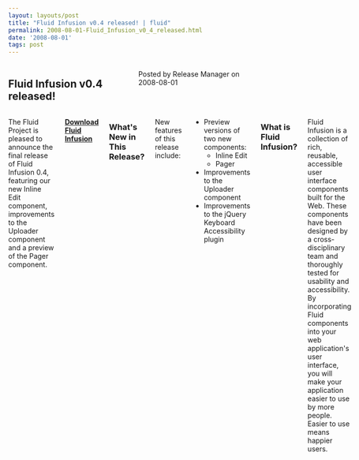 ```yaml
---
layout: layouts/post
title: "Fluid Infusion v0.4 released! | fluid"
permalink: 2008-08-01-Fluid_Infusion_v0_4_released.html
date: '2008-08-01'
tags: post
---
```

<section class="row">
   <div class="medium-6 columns">
      <h2 class="fluid-web-emphasized-text">Fluid Infusion v0.4 released!</h2>
      <p class="fluid-web-news-post-meta">
         Posted by Release Manager on 2008-08-01
      </p>
   </div>
   <div class="medium-6 columns">
      <p>The Fluid Project is pleased to announce the final release of Fluid Infusion 0.4, featuring our new Inline Edit component, improvements to the Uploader component and a preview of the Pager component.</p>
      <p><strong> <a href="https://github.com/fluid-project/infusion">Download Fluid Infusion</a> </strong></p>
      <h3>What&#39;s New in This Release?</h3>
      <p>New features of this release include:</p>
      <ul>
         <li>
            Preview versions of two new components:
            <ul>
               <li>Inline Edit</li>
               <li>Pager</li>
            </ul>
         </li>
         <li>Improvements to the Uploader component</li>
         <li>Improvements to the jQuery Keyboard Accessibility plugin</li>
      </ul>
      <h3>What is Fluid Infusion?</h3>
      <p>Fluid Infusion is a collection of rich, reusable, accessible user interface components built for the Web. These components have been designed by a cross-disciplinary team and thoroughly tested for usability and accessibility. By incorporating Fluid components into your web application&#39;s user interface, you will make your application easier to use by more people. Easier to use means happier users.</p>
   </div>
</section>
